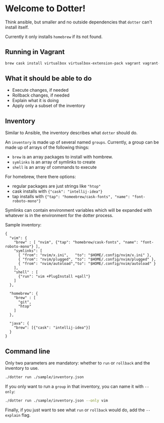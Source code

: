 # Welcome to Dotter!
Think ansible, but smaller and no outside dependencies that `dotter` can't install itself.

Currently it only installs `homebrew` if its not found.

## Running in Vagrant

```sh
brew cask install virtualbox virtualbox-extension-pack vagrant vagrant-manager
```

## What it should be able to do

* Execute changes, if needed
* Rollback changes, if needed
* Explain what it is doing
* Apply only a subset of the inventory

## Inventory
Similar to Ansible, the inventory describes what `dotter` should do.

An `inventory` is made up of several named `groups`.
Currently, a group can be made up of arrays of the following things:

* `brew` is an array packages to install with hombrew.
* `symlinks` is an array of symlinks to create
* `shell` is an array of commands to execute

For homebrew, there there options:
* regular packages are just strings like `"htop"`
* cask installs with `{"cask": "intellij-idea"}`
* tap installs with `{"tap": "homeebrew/cask-fonts", "name": "font-roboto-mono"}`

Symlinks can contain environment variables which will be expanded with whatever is in the environment for the dotter process.

Sample inventory:

```
{
  "vim": {
    "brew" : [ "nvim", {"tap": "homebrew/cask-fonts", "name": "font-roboto-mono"} ],
    "symlinks": [
      { "from": "nvim/x.ini",   "to": "$HOME/.config/nvim/x.ini" },
      { "from": "nvim/plugged", "to": "$HOME/.config/nvim/plugged" },
      { "from": "nvim/autoload","to": "$HOME/.config/nvim/autoload" }
    ],
    "shell" : [
      {"run": "vim +PlugInstall +qall"}
    ]
  },

  "homebrew": {
    "brew" : [
      "git",
      "htop"
    ]
  },

  "java": {
    "brew": [{"cask": "intellij-idea"}]
  }
}
```


## Command line

Only two parameters are mandatory: whether to `run` or `rollback` and the inventory to use.

```sh
./dotter run ./sample/inventory.json
```

If you only want to run a `group` in that inventory, you can name it with `--only`:

```sh
./dotter run ./sample/inventory.json --only vim
```

Finally, if you just want to see what `run` or `rollback` would do, add the `--explain` flag.
